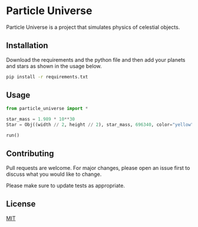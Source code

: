 # Particle Universe

Particle Universe is a project that simulates physics of celestial objects.

## Installation

Download the requirements and the python file and then add your planets and stars as shown in the usage below.

```bash
pip install -r requirements.txt
```

## Usage

```python
from particle_universe import *

star_mass = 1.989 * 10**30
Star = Obj((width // 2, height // 2), star_mass, 696340, color="yellow")

run()
```

## Contributing

Pull requests are welcome. For major changes, please open an issue first
to discuss what you would like to change.

Please make sure to update tests as appropriate.

## License

[MIT](https://choosealicense.com/licenses/mit/)
